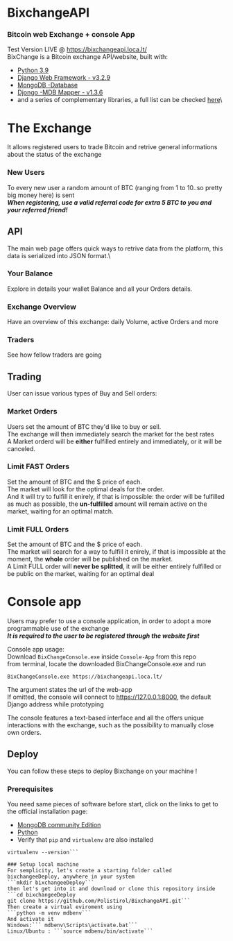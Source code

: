 # BixchangeAPI
### Bitcoin web Exchange + console App


Test Version LIVE @ https://bixchangeapi.loca.lt/
\
BixChange is a Bitcoin exchange API/website, built with:
- [Python 3.9](https://www.python.org/downloads/release/python-391/)
- [Django Web Framework - v3.2.9](https://www.djangoproject.com/)
- [MongoDB -Database](https://www.mongodb.com/) 
- [Djongo -MDB Mapper - v1.3.6](https://www.djongomapper.com/)
- and a series of complementary libraries, a full list can be checked [here](requirements.txt)\

# The Exchange

It allows registered users to trade Bitcoin and retrive general informations about the status of the exchange
### New Users
To every new user a random amount of BTC (ranging from 1 to 10..so pretty big money here) is sent\
***When registering, use a valid referral code for extra 5 BTC to you and your referred friend!***

## API 
The main web page offers quick ways to retrive data from the platform, this data is serialized into JSON format.\
### Your Balance
Explore in details your wallet Balance and all your Orders details.
### Exchange Overview
Have an overview of this exchange: daily Volume, active Orders and more
### Traders
See how fellow traders are going
## Trading
User can issue various types of Buy and Sell orders:

### Market Orders
Users set the amount of BTC they'd like to buy or sell.\
The exchange will then immediately search the market for the best rates\
A Market orderd will be **either** fulfilled entirely and immediately, or it will be canceled.
### Limit FAST Orders
Set the amount of BTC and the $ price of each.\
The market will look for the optimal deals for the order.\
And it will try to fulfill it enirely, if that is impossible: the order will be fulfilled as much as possible, the **un-fulfilled** amount will remain active on the market, waiting for an optimal match.
### Limit FULL Orders
Set the amount of BTC and the $ price of each.\
The market will search for a way to fulfill it enirely, if that is impossible at the moment, the **whole** order will be published on the market.\
A Limit FULL order will **never be splitted**, it will be either entirely fulfilled or be public on the market, waiting for an optimal deal

# Console app
Users may prefer to use a console application, in order to adopt a more programmable use of the exchange\
***It is required to the user to be registered through the website first***

Console app usage:\
Download `BixChangeConsole.exe` inside `Console-App` from this repo\
from terminal, locate the downloaded BixChangeConsole.exe and run

```
BixChangeConsole.exe https://bixchangeapi.loca.lt/
```
The argument states the url of the web-app\
If omitted, the console will connect to https://127.0.0.1:8000, the default Django address while prototyping


The console features a text-based interface and all the offers unique interactions with the exchange, such as the possibility to manually close own orders.

 ## Deploy
 You can follow these steps to deploy Bixchange on your machine !
### Prerequisites
You need same pieces of software before start, click on the links to get to the official installation page:
- [MongoDB community Edition](https://docs.mongodb.com/manual/installation/)
- [Python](https://www.python.org/downloads)
- Verify that `pip` and `virtualenv` are also installed
 ```pip --version
 virtualenv --version```

### Setup local machine
For semplicity, let's create a starting folder called bixchangeeDeploy, anywhere in your system
```mkdir bixchangeeDeploy```
then let's get into it and download or clone this repository inside
```cd bixchangeeDeploy
git clone https://github.com/Polistirol/BixchangeAPI.git```
Then create a virtual eviroment using
```python -m venv mdbenv```
And activate it
Windows:``` mdbenv\Scripts\activate.bat```
Linux/Ubuntu : ```source mdbenv/bin/activate```

